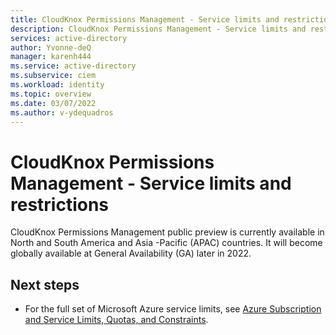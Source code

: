 ```yaml
---
title: CloudKnox Permissions Management - Service limits and restrictions
description: CloudKnox Permissions Management - Service limits and restrictions.
services: active-directory
author: Yvonne-deQ
manager: karenh444
ms.service: active-directory
ms.subservice: ciem
ms.workload: identity
ms.topic: overview
ms.date: 03/07/2022
ms.author: v-ydequadros
---
```


# CloudKnox Permissions Management - Service limits and restrictions

CloudKnox Permissions Management public preview is currently available in North and South America and Asia -Pacific (APAC) countries. It will become globally available at General Availability (GA) later in 2022.
 










## Next steps

- For the full set of Microsoft Azure service limits, see [Azure Subscription and Service Limits, Quotas, and Constraints](../../azure-resource-manager/management/azure-subscription-service-limits.md).
